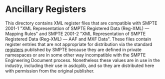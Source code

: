 
# Ancillary Registers

This directory contains XML register files that are compatible with SMPTE 2001-1 "XML Representation of SMPTE Registered Data (Reg-XML) — Mapping Rules" and SMPTE 2001-2 "XML Representation of SMPTE Registered Data (Reg-XML) — AAF and MXF Data". These files contain register entries that are not appropriate for distribution via the standard [registers](https://registry.smpte-ra.org/) published by SMPTE because they are defined in private namespaces or are in some other way incompatible with the SMPTE Engineering Document process. Nonetheless these values are in use in the industry, including their use in asdcplib, and so they are distributed here with permission from the original publisher.

